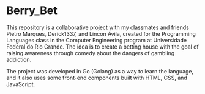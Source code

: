 # Berry_Bet

 This repository is a collaborative project with my classmates and friends Pietro Marques, Derick1337, and Lincon Ávila, created for the Programming Languages class in the Computer Engineering program at Universidade Federal do Rio Grande. The idea is to create a betting house with the goal of raising awareness through comedy about the dangers of gambling addiction. 

 The project was developed in Go (Golang) as a way to learn the language, and it also uses some front-end components built with HTML, CSS, and JavaScript.
